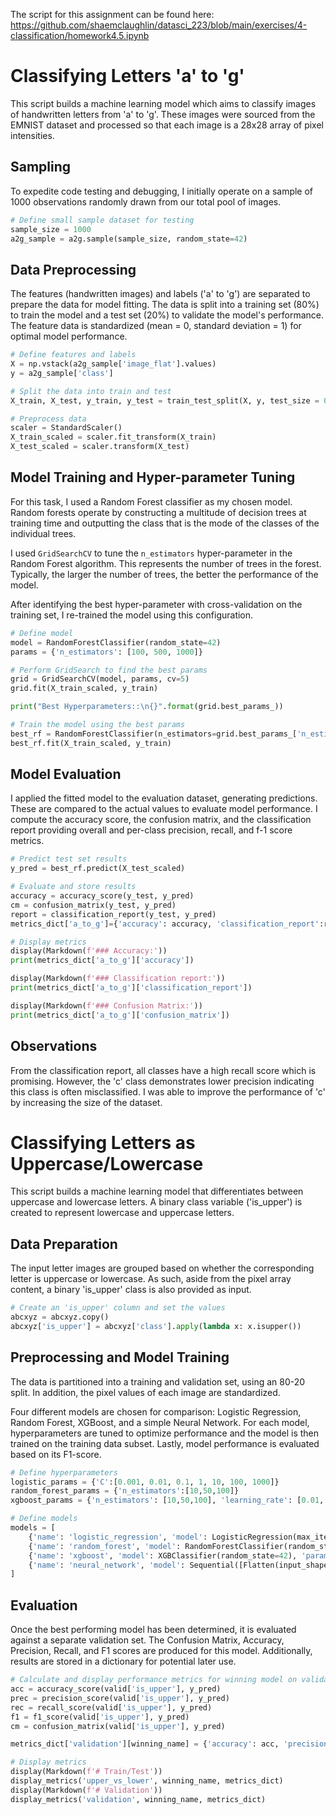 The script for this assignment can be found here: https://github.com/shaemclaughlin/datasci_223/blob/main/exercises/4-classification/homework4.5.ipynb 

# Classifying Letters 'a' to 'g'

This script builds a machine learning model which aims to classify images of handwritten letters from 'a' to 'g'. These images were sourced from the EMNIST dataset and processed so that each image is a 28x28 array of pixel intensities.

## Sampling

To expedite code testing and debugging, I initially operate on a sample of 1000 observations randomly drawn from our total pool of images.

```python
# Define small sample dataset for testing
sample_size = 1000
a2g_sample = a2g.sample(sample_size, random_state=42)
```

## Data Preprocessing

The features (handwritten images) and labels ('a' to 'g') are separated to prepare the data for model fitting. The data is split into a training set (80%) to train the model and a test set (20%) to validate the model's performance. The feature data is standardized (mean = 0, standard deviation = 1) for optimal model performance.

```python
# Define features and labels
X = np.vstack(a2g_sample['image_flat'].values)
y = a2g_sample['class']

# Split the data into train and test
X_train, X_test, y_train, y_test = train_test_split(X, y, test_size = 0.2, random_state=42)

# Preprocess data
scaler = StandardScaler()
X_train_scaled = scaler.fit_transform(X_train)
X_test_scaled = scaler.transform(X_test)
```

## Model Training and Hyper-parameter Tuning

For this task, I used a Random Forest classifier as my chosen model. Random forests operate by constructing a multitude of decision trees at training time and outputting the class that is the mode of the classes of the individual trees. 

I used `GridSearchCV` to tune the `n_estimators` hyper-parameter in the Random Forest algorithm. This represents the number of trees in the forest. Typically, the larger the number of trees, the better the performance of the model.

After identifying the best hyper-parameter with cross-validation on the training set, I re-trained the model using this configuration.

```python
# Define model
model = RandomForestClassifier(random_state=42)
params = {'n_estimators': [100, 500, 1000]}

# Perform GridSearch to find the best params
grid = GridSearchCV(model, params, cv=5)
grid.fit(X_train_scaled, y_train)

print("Best Hyperparameters::\n{}".format(grid.best_params_))

# Train the model using the best params
best_rf = RandomForestClassifier(n_estimators=grid.best_params_['n_estimators'], random_state=42)
best_rf.fit(X_train_scaled, y_train)
```

## Model Evaluation

I applied the fitted model to the evaluation dataset, generating predictions. These are compared to the actual values to evaluate model performance. I compute the accuracy score, the confusion matrix, and the classification report providing overall and per-class precision, recall, and f-1 score metrics.

```python
# Predict test set results
y_pred = best_rf.predict(X_test_scaled)

# Evaluate and store results
accuracy = accuracy_score(y_test, y_pred)
cm = confusion_matrix(y_test, y_pred)
report = classification_report(y_test, y_pred)
metrics_dict['a_to_g']={'accuracy': accuracy, 'classification_report':report, 'confusion_matrix': cm}

# Display metrics
display(Markdown(f'### Accuracy:'))
print(metrics_dict['a_to_g']['accuracy'])

display(Markdown(f'### Classification report:'))
print(metrics_dict['a_to_g']['classification_report'])

display(Markdown(f'### Confusion Matrix:'))
print(metrics_dict['a_to_g']['confusion_matrix'])
```
## Observations

From the classification report, all classes have a high recall score which is promising. However, the 'c' class demonstrates lower precision indicating this class is often misclassified. I was able to improve the performance of 'c' by increasing the size of the dataset.

# Classifying Letters as Uppercase/Lowercase

This script builds a machine learning model that differentiates between uppercase and lowercase letters. A binary class variable ('is_upper') is created to represent lowercase and uppercase letters.

## Data Preparation

The input letter images are grouped based on whether the corresponding letter is uppercase or lowercase. As such, aside from the pixel array content, a binary 'is_upper' class is also provided as input. 

```python
# Create an 'is_upper' column and set the values
abcxyz = abcxyz.copy()
abcxyz['is_upper'] = abcxyz['class'].apply(lambda x: x.isupper())
```

## Preprocessing and Model Training

The data is partitioned into a training and validation set, using an 80-20 split. In addition, the pixel values of each image are standardized. 

Four different models are chosen for comparison: Logistic Regression, Random Forest, XGBoost, and a simple Neural Network. For each model, hyperparameters are tuned to optimize performance and the model is then trained on the training data subset. Lastly, model performance is evaluated based on its F1-score.

```python
# Define hyperparameters
logistic_params = {'C':[0.001, 0.01, 0.1, 1, 10, 100, 1000]}
random_forest_params = {'n_estimators':[10,50,100]}
xgboost_params = {'n_estimators': [10,50,100], 'learning_rate': [0.01, 0.1]}

# Define models
models = [
    {'name': 'logistic_regression', 'model': LogisticRegression(max_iter=1000, random_state=42), 'params': logistic_params},
    {'name': 'random_forest', 'model': RandomForestClassifier(random_state=42), 'params': random_forest_params},
    {'name': 'xgboost', 'model': XGBClassifier(random_state=42), 'params': xgboost_params},
    {'name': 'neural_network', 'model': Sequential([Flatten(input_shape=(784,)), Dense(1, activation='sigmoid')]), 'params': None}  
]
```

## Evaluation

Once the best performing model has been determined, it is evaluated against a separate validation set. The Confusion Matrix, Accuracy, Precision, Recall, and F1 scores are produced for this model. Additionally, results are stored in a dictionary for potential later use.

```python
# Calculate and display performance metrics for winning model on validation set
acc = accuracy_score(valid['is_upper'], y_pred)
prec = precision_score(valid['is_upper'], y_pred)
rec = recall_score(valid['is_upper'], y_pred)
f1 = f1_score(valid['is_upper'], y_pred)
cm = confusion_matrix(valid['is_upper'], y_pred)

metrics_dict['validation'][winning_name] = {'accuracy': acc, 'precision': prec, 'recall': rec, 'f1': f1, 'confusion_matrix': cm}

# Display metrics
display(Markdown(f'# Train/Test'))
display_metrics('upper_vs_lower', winning_name, metrics_dict)
display(Markdown(f'# Validation'))
display_metrics('validation', winning_name, metrics_dict)
```
